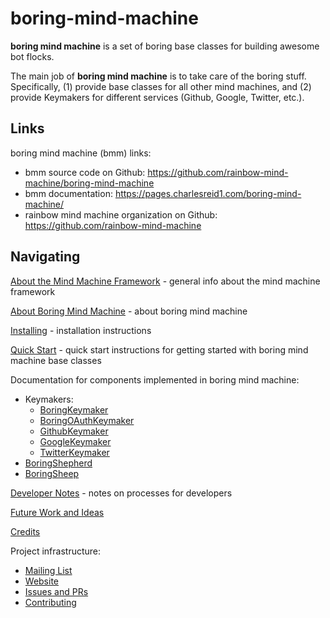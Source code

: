 # boring-mind-machine

**boring mind machine** is a set of boring base classes for building awesome bot flocks.

The main job of **boring mind machine** is to take care of the boring stuff.
Specifically, (1) provide base classes for all other mind machines, and
(2) provide Keymakers for different services (Github, Google, Twitter, etc.).

## Links

boring mind machine (bmm) links:

* bmm source code on Github: <https://github.com/rainbow-mind-machine/boring-mind-machine>
* bmm documentation: <https://pages.charlesreid1.com/boring-mind-machine/>
* rainbow mind machine organization on Github: <https://github.com/rainbow-mind-machine>

## Navigating

[About the Mind Machine Framework](mind-machine-docs/about.md) - general info
about the mind machine framework

[About Boring Mind Machine](about.md) - about boring mind machine

[Installing](installing.md) - installation instructions

[Quick Start](quickstart.md) - quick start instructions for getting started
with boring mind machine base classes

Documentation for components implemented in boring mind machine:

* Keymakers:
    * [BoringKeymaker](keymaker.md)
    * [BoringOAuthKeymaker](keymaker.md)
    * [GithubKeymaker](github.md)
    * [GoogleKeymaker](google.md)
    * [TwitterKeymaker](twitter.md)
* [BoringShepherd](shepherd.md)
* [BoringSheep](sheep.md)

[Developer Notes](mind-machine-docs/dev.md) - notes on processes for developers

[Future Work and Ideas](future.md)

[Credits](credits.md)




Project infrastructure:

* [Mailing List](#dev/mailing.md)
* [Website](#dev/website.md)
* [Issues and PRs](#dev/issues_prs.md)
* [Contributing](#dev/contributing.md)

